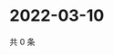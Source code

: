 # 2022-03-10

共 0 条

<!-- BEGIN WEIBO -->
<!-- 最后更新时间 Thu Mar 10 2022 23:17:29 GMT+0800 (China Standard Time) -->

<!-- END WEIBO -->
